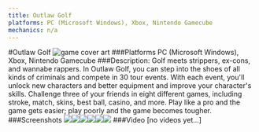 ```yaml
---
title: Outlaw Golf
platforms: PC (Microsoft Windows), Xbox, Nintendo Gamecube
mechanics: n/a
---
```

#Outlaw Golf
![game cover art](//images.igdb.com/igdb/image/upload/t_cover_big/cxgtamh2r6z7tezfs1og.jpg "Logo Title Text 1")
###Platforms
PC (Microsoft Windows), Xbox, Nintendo Gamecube
###Description:
Golf meets strippers, ex-cons, and wannabe rappers. In Outlaw Golf, you can step into the shoes of all kinds of criminals and compete in 30 tour events. With each event, you'll unlock new characters and better equipment and improve your character's skills. Challenge three of your friends in eight different games, including stroke, match, skins, best ball, casino, and more. Play like a pro and the game gets easier; play poorly and the game becomes tougher.
###Screenshots
<a target="_blank" href="//images.igdb.com/igdb/image/upload/t_cover_big/rko0wym48swpkq0lcwqk.jpg"><img src="//images.igdb.com/igdb/image/upload/t_thumb/rko0wym48swpkq0lcwqk.jpg"/></a><a target="_blank" href="//images.igdb.com/igdb/image/upload/t_cover_big/myzecoe02eyba10ig4f7.jpg"><img src="//images.igdb.com/igdb/image/upload/t_thumb/myzecoe02eyba10ig4f7.jpg"/></a><a target="_blank" href="//images.igdb.com/igdb/image/upload/t_cover_big/emhhlulhwxuxolwh6xtj.jpg"><img src="//images.igdb.com/igdb/image/upload/t_thumb/emhhlulhwxuxolwh6xtj.jpg"/></a><a target="_blank" href="//images.igdb.com/igdb/image/upload/t_cover_big/c6vioyq6s64vq1tgas8h.jpg"><img src="//images.igdb.com/igdb/image/upload/t_thumb/c6vioyq6s64vq1tgas8h.jpg"/></a><a target="_blank" href="//images.igdb.com/igdb/image/upload/t_cover_big/orm6qkwayvl1onxya2lg.jpg"><img src="//images.igdb.com/igdb/image/upload/t_thumb/orm6qkwayvl1onxya2lg.jpg"/></a><a target="_blank" href="//images.igdb.com/igdb/image/upload/t_cover_big/ymgzbkcsst5nv7yzsnkk.jpg"><img src="//images.igdb.com/igdb/image/upload/t_thumb/ymgzbkcsst5nv7yzsnkk.jpg"/></a>
###Video
[no videos yet...]
